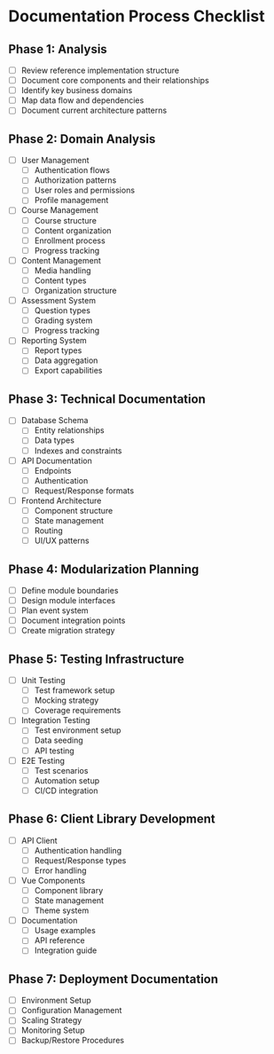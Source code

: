 # Documentation Process Checklist

## Phase 1: Analysis
- [ ] Review reference implementation structure
- [ ] Document core components and their relationships
- [ ] Identify key business domains
- [ ] Map data flow and dependencies
- [ ] Document current architecture patterns

## Phase 2: Domain Analysis
- [ ] User Management
  - [ ] Authentication flows
  - [ ] Authorization patterns
  - [ ] User roles and permissions
  - [ ] Profile management
- [ ] Course Management
  - [ ] Course structure
  - [ ] Content organization
  - [ ] Enrollment process
  - [ ] Progress tracking
- [ ] Content Management
  - [ ] Media handling
  - [ ] Content types
  - [ ] Organization structure
- [ ] Assessment System
  - [ ] Question types
  - [ ] Grading system
  - [ ] Progress tracking
- [ ] Reporting System
  - [ ] Report types
  - [ ] Data aggregation
  - [ ] Export capabilities

## Phase 3: Technical Documentation
- [ ] Database Schema
  - [ ] Entity relationships
  - [ ] Data types
  - [ ] Indexes and constraints
- [ ] API Documentation
  - [ ] Endpoints
  - [ ] Authentication
  - [ ] Request/Response formats
- [ ] Frontend Architecture
  - [ ] Component structure
  - [ ] State management
  - [ ] Routing
  - [ ] UI/UX patterns

## Phase 4: Modularization Planning
- [ ] Define module boundaries
- [ ] Design module interfaces
- [ ] Plan event system
- [ ] Document integration points
- [ ] Create migration strategy

## Phase 5: Testing Infrastructure
- [ ] Unit Testing
  - [ ] Test framework setup
  - [ ] Mocking strategy
  - [ ] Coverage requirements
- [ ] Integration Testing
  - [ ] Test environment setup
  - [ ] Data seeding
  - [ ] API testing
- [ ] E2E Testing
  - [ ] Test scenarios
  - [ ] Automation setup
  - [ ] CI/CD integration

## Phase 6: Client Library Development
- [ ] API Client
  - [ ] Authentication handling
  - [ ] Request/Response types
  - [ ] Error handling
- [ ] Vue Components
  - [ ] Component library
  - [ ] State management
  - [ ] Theme system
- [ ] Documentation
  - [ ] Usage examples
  - [ ] API reference
  - [ ] Integration guide

## Phase 7: Deployment Documentation
- [ ] Environment Setup
- [ ] Configuration Management
- [ ] Scaling Strategy
- [ ] Monitoring Setup
- [ ] Backup/Restore Procedures 